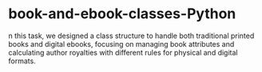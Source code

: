 # book-and-ebook-classes-Python
n this task, we designed a class structure to handle both traditional printed books and digital ebooks, focusing on managing book attributes and calculating author royalties with different rules for physical and digital formats.
